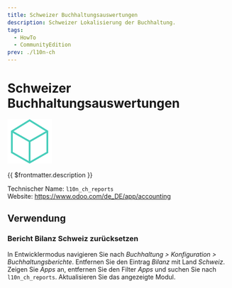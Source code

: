 ```yaml
---
title: Schweizer Buchhaltungsauswertungen
description: Schweizer Lokalisierung der Buchhaltung.
tags:
  - HowTo
  - CommunityEdition
prev: ./l10n-ch
---
```


# Schweizer Buchhaltungsauswertungen

![](attachments/icon_odoo_generic.png)

{{ $frontmatter.description }}

Technischer Name: `l10n_ch_reports`\
Website: <https://www.odoo.com/de_DE/app/accounting>

## Verwendung

### Bericht Bilanz Schweiz zurücksetzen

In Entwicklermodus navigieren Sie nach _Buchhaltung > Konfiguration > Buchhaltungsberichte_. Entfernen Sie den Eintrag _Bilanz_ mit Land _Schweiz_.
Zeigen Sie _Apps_ an, entfernen Sie den Filter _Apps_ und suchen Sie nach `l10n_ch_reports`. Aktualisieren Sie das angezeigte Modul.

